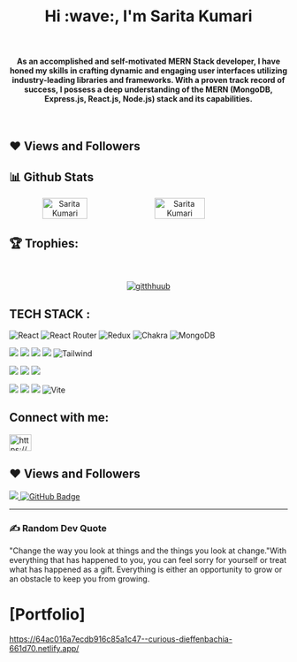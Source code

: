 <h1 align="center">Hi :wave:, I'm Sarita Kumari</h1>
 <br/>
    <h4 align="center">
      
As an accomplished and self-motivated MERN Stack developer, I have honed my skills in crafting dynamic and engaging user interfaces utilizing industry-leading libraries and frameworks. With a proven track record of success, I possess a deep understanding of the MERN (MongoDB, Express.js, React.js, Node.js) stack and its capabilities.
    </h4>
    <br />
 ## ❤ Views and Followers
## :bar_chart: Github Stats
<div align="center" style="display: flex; flex-wrap: nowrap;">
    <img width="40%" src="https://github-readme-stats.vercel.app/api?username=gitthhuub&count_private=true&show_icons=true&theme=onedark" alt="Sarita Kumari" />
    <img width="42.4%" src="http://github-readme-streak-stats.herokuapp.com?user=gitthhuub&theme=onedark&date_format=M%20j%5B%2C%20Y%5D" alt="Sarita Kumari" />
    
</div>

## :trophy: Trophies:
<br/>
<p align="center"> <a href="https://github.com/ryo-ma/github-profile-trophy"><img src="https://github-profile-trophy.vercel.app/?username=gitthhuub&theme=onedark" alt="gitthhuub" /></a> </p>

## TECH STACK :

![React](https://img.shields.io/badge/react-%2320232a.svg?style=for-the-badge&logo=react&logoColor=%2361DAFB) ![React Router](https://img.shields.io/badge/React_Router-CA4245?style=for-the-badge&logo=react-router&logoColor=white) ![Redux](https://img.shields.io/badge/redux-%23593d88.svg?style=for-the-badge&logo=redux&logoColor=white) ![Chakra](https://img.shields.io/badge/chakra-%234ED1C5.svg?style=for-the-badge&logo=chakraui&logoColor=white) ![MongoDB](https://img.shields.io/badge/MongoDB-%234ea94b.svg?style=for-the-badge&logo=mongodb&logoColor=white)

<img src="https://img.shields.io/badge/HTML5-E34F26?style=for-the-badge&logo=html5&logoColor=white"/> <img src="https://img.shields.io/badge/CSS3-1572B6?style=for-the-badge&logo=css3&logoColor=white"/> <img src="https://img.shields.io/badge/JavaScript-323330?style=for-the-badge&logo=javascript&logoColor=F7DF1E"/> <img src="https://img.shields.io/badge/Bootstrap-563D7C?style=for-the-badge&logo=bootstrap&logoColor=white"/>  ![Tailwind](https://img.shields.io/badge/Tailwind_CSS-38B2AC?style=for-the-badge&logo=tailwind-css&logoColor=white)


<img src="https://img.shields.io/badge/Node.js-339933?style=for-the-badge&logo=nodedotjs&logoColor=white"/> <img src="https://img.shields.io/badge/Express.js-000000?style=for-the-badge&logo=express&logoColor=white"/>  <img src="https://img.shields.io/badge/java-%23ED8B00.svg?style=for-the-badge&logo=java&logoColor=white"/>


<img src="https://img.shields.io/badge/npm-CB3837?style=for-the-badge&logo=npm&logoColor=white"/> <img src="https://img.shields.io/badge/GitHub-100000?style=for-the-badge&logo=github&logoColor=white"/>  <img src="https://img.shields.io/badge/GIT-E44C30?style=for-the-badge&logo=git&logoColor=white"/> ![Vite](https://img.shields.io/badge/vite-%23646CFF.svg?style=for-the-badge&logo=vite&logoColor=white)


## Connect with me:
<p align="left">  
<a href="https://www.linkedin.com/in/sarita-kumari-b4487a202/" target="blank"><img align="center" src="https://raw.githubusercontent.com/rahuldkjain/github-profile-readme-generator/master/src/images/icons/Social/linked-in-alt.svg" alt="https://www.linkedin.com/in/sarita-kumari-b4487a202/" height="30" width="40" /></a> 
</p>

## ❤ Views and Followers

<a href="https://github.com/gitthhuub/github-profile-views-counter">
    <img src="https://komarev.com/ghpvc/?username=gitthhuub">
</a>
<a href="https://github.com/gitthhuub?tab=followers"><img src="https://img.shields.io/github/followers/gitthhuub?label=Followers&style=social" alt="GitHub Badge"></a>

 <hr/>


### :writing_hand: Random Dev Quote


"Change the way you look at things and the things you look at change."With everything that has happened to you, you can feel sorry for yourself or treat what has happened as a gift. Everything is either an opportunity to grow or an obstacle to keep you from growing.


# [Portfolio]
https://64ac016a7ecdb916c85a1c47--curious-dieffenbachia-661d70.netlify.app/
